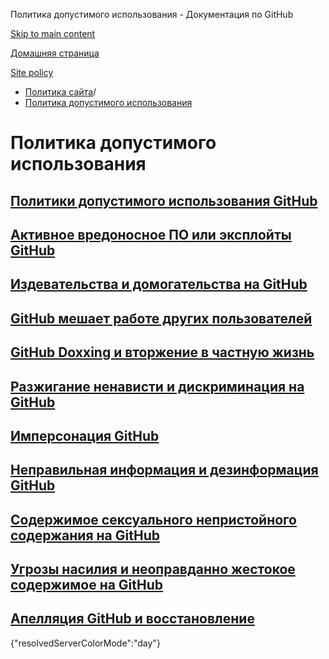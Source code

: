Политика допустимого использования - Документация по GitHub

[Skip to main content](#main-content)

[Домашняя страница](/ru)

[Site policy](/ru/site-policy)

* [Политика сайта](/ru/site-policy)/
* [Политика допустимого использования](/ru/site-policy/acceptable-use-policies)

Политика допустимого использования
==========

[Политики допустимого использования GitHub](/ru/site-policy/acceptable-use-policies/github-acceptable-use-policies)
----------

[Активное вредоносное ПО или эксплойты GitHub](/ru/site-policy/acceptable-use-policies/github-active-malware-or-exploits)
----------

[Издевательства и домогательства на GitHub](/ru/site-policy/acceptable-use-policies/github-bullying-and-harassment)
----------

[GitHub мешает работе других пользователей](/ru/site-policy/acceptable-use-policies/github-disrupting-the-experience-of-other-users)
----------

[GitHub Doxxing и вторжение в частную жизнь](/ru/site-policy/acceptable-use-policies/github-doxxing-and-invasion-of-privacy)
----------

[Разжигание ненависти и дискриминация на GitHub](/ru/site-policy/acceptable-use-policies/github-hate-speech-and-discrimination)
----------

[Имперсонация GitHub](/ru/site-policy/acceptable-use-policies/github-impersonation)
----------

[Неправильная информация и дезинформация GitHub](/ru/site-policy/acceptable-use-policies/github-misinformation-and-disinformation)
----------

[Содержимое сексуального непристойного содержания на GitHub](/ru/site-policy/acceptable-use-policies/github-sexually-obscene-content)
----------

[Угрозы насилия и неоправданно жестокое содержимое на GitHub](/ru/site-policy/acceptable-use-policies/github-threats-of-violence-and-gratuitously-violent-content)
----------

[Апелляция GitHub и восстановление](/ru/site-policy/acceptable-use-policies/github-appeal-and-reinstatement)
----------

{"resolvedServerColorMode":"day"}
